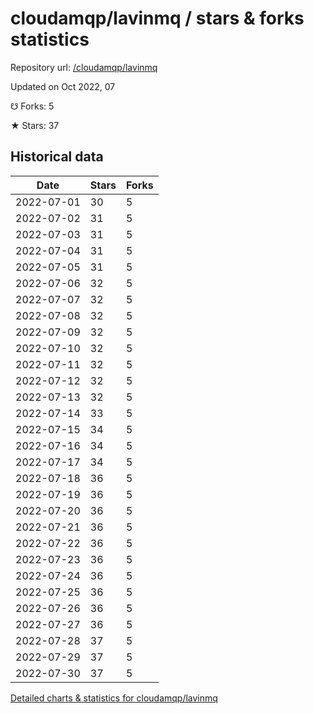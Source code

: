 # cloudamqp/lavinmq / stars & forks statistics

Repository url: [/cloudamqp/lavinmq](https://github.com/cloudamqp/lavinmq)

Updated on Oct 2022, 07

☋ Forks: 5

★ Stars: 37

## Historical data
| Date | Stars | Forks |
|------|-------|-------|
| 2022-07-01 | 30 | 5 | 
| 2022-07-02 | 31 | 5 | 
| 2022-07-03 | 31 | 5 | 
| 2022-07-04 | 31 | 5 | 
| 2022-07-05 | 31 | 5 | 
| 2022-07-06 | 32 | 5 | 
| 2022-07-07 | 32 | 5 | 
| 2022-07-08 | 32 | 5 | 
| 2022-07-09 | 32 | 5 | 
| 2022-07-10 | 32 | 5 | 
| 2022-07-11 | 32 | 5 | 
| 2022-07-12 | 32 | 5 | 
| 2022-07-13 | 32 | 5 | 
| 2022-07-14 | 33 | 5 | 
| 2022-07-15 | 34 | 5 | 
| 2022-07-16 | 34 | 5 | 
| 2022-07-17 | 34 | 5 | 
| 2022-07-18 | 36 | 5 | 
| 2022-07-19 | 36 | 5 | 
| 2022-07-20 | 36 | 5 | 
| 2022-07-21 | 36 | 5 | 
| 2022-07-22 | 36 | 5 | 
| 2022-07-23 | 36 | 5 | 
| 2022-07-24 | 36 | 5 | 
| 2022-07-25 | 36 | 5 | 
| 2022-07-26 | 36 | 5 | 
| 2022-07-27 | 36 | 5 | 
| 2022-07-28 | 37 | 5 | 
| 2022-07-29 | 37 | 5 | 
| 2022-07-30 | 37 | 5 | 


[Detailed charts & statistics for cloudamqp/lavinmq](https://reviewgithub.com/rep/cloudamqp/lavinmq)
